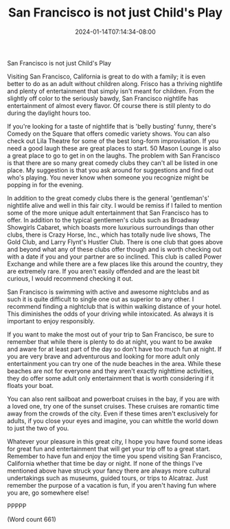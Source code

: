 ﻿---
title: "San Francisco is not just Child's Play"
date: 2024-01-14T07:14:34-08:00
description: "SanFransisco Tips for Web Success"
featured_image: "/images/SanFransisco.jpg"
tags: ["SanFransisco"]
---

San Francisco is not just Child's Play

Visiting San Francisco, California is great to do with a family; it is even better to do as an adult without children along. Frisco has a thriving nightlife and plenty of entertainment that simply isn't meant for children. From the slightly off color to the seriously bawdy, San Francisco nightlife has entertainment of almost every flavor. Of course there is still plenty to do during the daylight hours too.

If you're looking for a taste of nightlife that is 'belly busting' funny, there's Comedy on the Square that offers comedic variety shows. You can also check out Lila Theatre for some of the best long-form improvisation. If you need a good laugh these are great places to start. 50 Mason Lounge is also a great place to go to get in on the laughs. The problem with San Francisco is that there are so many great comedy clubs they can't all be listed in one place. My suggestion is that you ask around for suggestions and find out who's playing. You never know when someone you recognize might be popping in for the evening. 

In addition to the great comedy clubs there is the general 'gentleman's' nightlife alive and well in this fair city. I would be remiss if I failed to mention some of the more unique adult entertainment that San Francisco has to offer. In addition to the typical gentlemen's clubs such as Broadway Showgirls Cabaret, which boasts more luxurious surroundings than other clubs, there is Crazy Horse, Inc., which has totally nude live shows, The Gold Club, and Larry Flynt's Hustler Club. There is one club that goes above and beyond what any of these clubs offer though and is worth checking out with a date if you and your partner are so inclined. This club is called Power Exchange and while there are a few places like this around the country, they are extremely rare. If you aren't easily offended and are the least bit curious, I would recommend checking it out.

San Francisco is swimming with active and awesome nightclubs and as such it is quite difficult to single one out as superior to any other. I recommend finding a nightclub that is within walking distance of your hotel. This diminishes the odds of your driving while intoxicated. As always it is important to enjoy responsibly. 

If you want to make the most out of your trip to San Francisco, be sure to remember that while there is plenty to do at night, you want to be awake and aware for at least part of the day so don't have too much fun at night. If you are very brave and adventurous and looking for more adult only entertainment you can try one of the nude beaches in the area. While these beaches are not for everyone and they aren't exactly nighttime activities, they do offer some adult only entertainment that is worth considering if it floats your boat.

You can also rent sailboat and powerboat cruises in the bay, if you are with a loved one, try one of the sunset cruises. These cruises are romantic time away from the crowds of the city. Even if these times aren't exclusively for adults, if you close your eyes and imagine, you can whittle the world down to just the two of you.

Whatever your pleasure in this great city, I hope you have found some ideas for great fun and entertainment that will get your trip off to a great start. Remember to have fun and enjoy the time you spend visiting San Francisco, California whether that time be day or night. If none of the things I've mentioned above have struck your fancy there are always more cultural undertakings such as museums, guided tours, or trips to Alcatraz. Just remember the purpose of a vacation is fun, if you aren't having fun where you are, go somewhere else!

PPPPP

(Word count 661)




